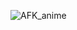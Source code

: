 ![AFK_anime](https://user-images.githubusercontent.com/62363188/132410865-27646175-2dc2-40ed-8c15-dfe1afa1e3b1.gif)
